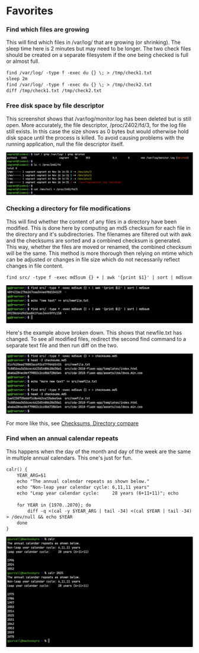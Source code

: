 # Favorites

### Find which files are growing

This will find which files in /var/log/ that are growing (or shrinking). The sleep time here is 2 minutes but may need to be longer. The two check files should be created on a separate filesystem if the one being checked is full or almost full.

```shell script
find /var/log/ -type f -exec du {} \; > /tmp/check1.txt
sleep 2m
find /var/log/ -type f -exec du {} \; > /tmp/check2.txt
diff /tmp/check1.txt /tmp/check2.txt
```

### Free disk space by file descriptor

This screenshot shows that /var/log/monitor.log has been deleted but is still open. More accurately, the file descriptor, /proc/2402/fd/3, for the log file still exists. In this case the size shows as 0 bytes but would otherwise hold disk space until the process is killed. To avoid causing problems with the running application, null the file descriptor itself.

![](../readme_images/deleted_log_file.png)

### Checking a directory for file modifications

This will find whether the content of any files in a directory have been modified. This is done here by computing an md5 checksum for each file in the directory and it's subdirectories. The filenames are filtered out with awk and the checksums are sorted and a combined checksum is generated. This way, whether the files are moved or renamed, the combined checksum will be the same. This method is more thorough then relying on mtime which can be adjusted or changes in file size which do not necessarily reflect changes in file content.

```shell script
find src/ -type f -exec md5sum {} + | awk '{print $1}' | sort | md5sum
```

![combined_checksum](../readme_images/combined_checksum.png)

Here's the example above broken down. This shows that newfile.txt has changed. To see all modified files, redirect the second find command to a separate text file and then run diff on the two.

![separate_checksums](../readme_images/separate_checksums.png)

For more like this, see [Checksums, Directory compare](files-data.md#checksums-directory-compare)

### Find when an annual calendar repeats

This happens when the day of the month and day of the week are the same in multiple annual calendars. This one's just for fun.

```shell script
calr() {
    YEAR_ARG=$1
    echo "The annual calendar repeats as shown below."
    echo "Non-leap year calendar cycle: 6,11,11 years"
    echo "Leap year calendar cycle:     28 years (6+11+11)"; echo

    for YEAR in {1970..2070}; do
        diff -q <(cal -y $YEAR_ARG | tail -34) <(cal $YEAR | tail -34) > /dev/null && echo $YEAR
    done
}
```

![calr_output](../readme_images/calr_output.png)
